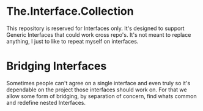 # The.Interface.Collection

This repository is reserved for Interfaces only.
It's designed to support Generic Interfaces that could work cross repo's.
It's not meant to replace anything, I just to like to repeat myself on interfaces.

# Bridging Interfaces
Sometimes people can't agree on a single interface and even truly so it's dependable on the project those interfaces should work on.
For that we allow some form of bridging, by separation of concern, find whats common and redefine nested Interfaces.